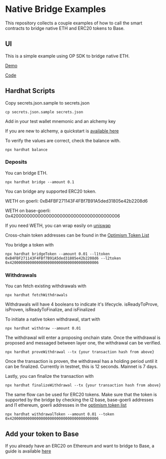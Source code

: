# Native Bridge Examples

This repository collects a couple examples of how to call the smart contracts to bridge native ETH and ERC20 tokens to Base.

## UI

This is a simple example using OP SDK to bridge native ETH.

[Demo](https://op-stack-bridge-example.vercel.app/)

[Code](https://github.com/wilsoncusack/op-stack-bridge-example)

## Hardhat Scripts

Copy secrets.json.sample to secrets.json

```
cp secrets.json.sample secrets.json
```

Add in your test wallet mnemonic and an alchemy key

If you are new to alchemy, a quickstart is [available here](https://docs.alchemy.com/docs/alchemy-quickstart-guide)

To verify the values are correct, check the balance with.

```
npx hardhat balance
```

### Deposits

You can bridge ETH.

```
npx hardhat bridge --amount 0.1
```

You can bridge any supported ERC20 token.

WETH on goerli: 0xB4FBF271143F4FBf7B91A5ded31805e42b2208d6

WETH on base-goerli: 0x4200000000000000000000000000000000000006

If you need WETH, you can wrap easily on [uniswap](https://app.uniswap.org/#/swap?chain=goerli)

Cross-chain token addresses can be found in the [Optimism Token List](https://github.com/ethereum-optimism/ethereum-optimism.github.io)

You bridge a token with

```
npx hardhat bridgeToken --amount 0.01 --l1token 0xB4FBF271143F4FBf7B91A5ded31805e42b2208d6 --l2token 0x4200000000000000000000000000000000000006
```

### Withdrawals

You can fetch existing withdrawals with

```
npx hardhat fetchWithdrawals
```

Withdrawals will have 4 booleans to indicate it's lifecycle.
isReadyToProve, isProven, isReadyToFinalize, and isFinalized

To initiate a native token withdrawal, start with

```
npx hardhat withdraw --amount 0.01
```

The withdrawal will enter a proposing onchain state. Once the withdrawal is proposed and messaged between layer one, the withdrawal can be verified.

```
npx hardhat proveWithdrawal --tx {your transaction hash from above}
```

Once the transaction is proven, the withdrawal has a holding period until it can be finalized. Currently in testnet, this is 12 seconds. Mainnet is 7 days.

Lastly, you can finalize the transaction with

```
npx hardhat finalizeWithdrawal --tx {your transaction hash from above}
```

The same flow can be used for ERC20 tokens. Make sure that the token is supported by the bridge by checking the l2 base, base-goerli addresses and l1 ethereum, goerli addresses in the [optimism token list](https://github.com/ethereum-optimism/ethereum-optimism.github.io)

```
npx hardhat withdrawalToken --amount 0.01 --token 0x4200000000000000000000000000000000000006
```

## Add your token to Base

If you already have an ERC20 on Ethereum and want to bridge to Base, a guide is available [here](https://docs.base.org/tokens/list)
